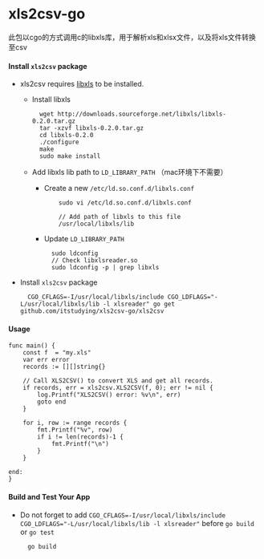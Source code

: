 # xls2csv-go

此包以cgo的方式调用c的libxls库，用于解析xls和xlsx文件，以及将xls文件转换至csv

#### Install `xls2csv` package
* xls2csv requires [libxls](http://libxls.sourceforge.net/) to be installed.

  * Install libxls

          wget http://downloads.sourceforge.net/libxls/libxls-0.2.0.tar.gz
          tar -xzvf libxls-0.2.0.tar.gz
          cd libxls-0.2.0
          ./configure
          make
          sudo make install
  * Add libxls lib path to `LD_LIBRARY_PATH` （mac环境下不需要）
    * Create a new `/etc/ld.so.conf.d/libxls.conf`

              sudo vi /etc/ld.so.conf.d/libxls.conf

              // Add path of libxls to this file
              /usr/local/libxls/lib

    * Update `LD_LIBRARY_PATH`

            sudo ldconfig
            // Check libxlsreader.so
            sudo ldconfig -p | grep libxls

* Install `xls2csv` package

        CGO_CFLAGS=-I/usr/local/libxls/include CGO_LDFLAGS="-L/usr/local/libxls/lib -l xlsreader" go get github.com/itstudying/xls2csv-go/xls2csv

#### Usage

    func main() {
    	const f  = "my.xls"
    	var err error
    	records := [][]string{}
    
    	// Call XLS2CSV() to convert XLS and get all records.
    	if records, err = xls2csv.XLS2CSV(f, 0); err != nil {
    		log.Printf("XLS2CSV() error: %v\n", err)
    		goto end
    	}
    
    	for i, row := range records {
    		fmt.Printf("%v", row)
    		if i != len(records)-1 {
    			fmt.Printf("\n")
    		}
    	}
    
    end:
    }

#### Build and Test Your App
  * Do not forget to add `CGO_CFLAGS=-I/usr/local/libxls/include CGO_LDFLAGS="-L/usr/local/libxls/lib -l xlsreader"` before `go build` or `go test`

          go build
          


